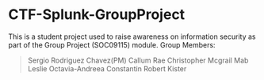# CTF-Splunk-GroupProject
This is a student project used to raise awareness on information security as part of the Group Project (SOC09115) module. 
Group Members:
>Sergio Rodriguez Chavez(PM)
>Callum Rae
>Christopher Mcgrail
>Mab Leslie 
>Octavia-Andreea Constantin
>Robert Kister

